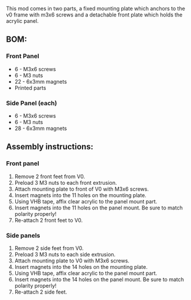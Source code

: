 This mod comes in two parts, a fixed mounting plate which anchors to the v0 frame with m3x6 screws and a detachable front plate which holds the acrylic panel.

## BOM:
### Front Panel
- 6 - M3x6 screws
- 6 - M3 nuts
- 22 - 6x3mm magnets
- Printed parts

### Side Panel (each)
- 6 - M3x6 screws
- 6 - M3 nuts
- 28 - 6x3mm magnets
## Assembly instructions:

### Front panel
1. Remove 2 front feet from V0.
2. Preload 3 M3 nuts to each front extrusion.
3. Attach mounting plate to front of V0 with M3x6 screws.
4. Insert magnets into the 11 holes on the mounting plate.
5. Using VHB tape, affix clear acrylic to the panel mount part.
6. Insert magnets into the 11 holes on the panel mount. Be sure to match polarity properly!
7. Re-attach 2 front feet to V0.

### Side panels
1. Remove 2 side feet from V0.
2. Preload 3 M3 nuts to each side extrusion.
3. Attach mounting plate to V0 with M3x6 screws.
4. Insert magnets into the 14 holes on the mounting plate.
5. Using VHB tape, affix clear acrylic to the panel mount part.
6. Insert magnets into the 14 holes on the panel mount. Be sure to match polarity properly!
7. Re-attach 2 side feet.
